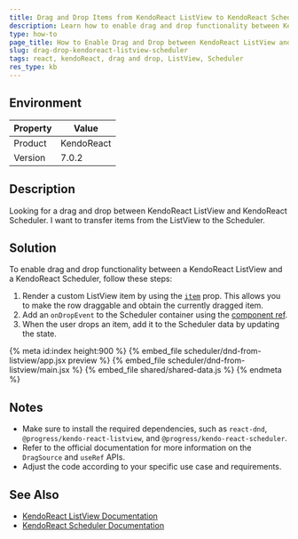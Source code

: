 ```yaml
---
title: Drag and Drop Items from KendoReact ListView to KendoReact Scheduler
description: Learn how to enable drag and drop functionality between KendoReact ListView and Scheduler components.
type: how-to
page_title: How to Enable Drag and Drop between KendoReact ListView and Scheduler
slug: drag-drop-kendoreact-listview-scheduler
tags: react, kendoReact, drag and drop, ListView, Scheduler
res_type: kb
---
```


## Environment

| Property | Value |
| --- | --- |
| Product | KendoReact |
| Version | 7.0.2|

## Description

Looking for a drag and drop between KendoReact ListView and KendoReact Scheduler. I want to transfer items from the ListView to the Scheduler.

## Solution

To enable drag and drop functionality between a KendoReact ListView and a KendoReact Scheduler, follow these steps:

1. Render a custom ListView item by using the [`item`](https://www.telerik.com/kendo-react-ui/components/listview/api/ListViewProps/#toc-item) prop. This allows you to make the row draggable and obtain the currently dragged item.
1. Add an `onDropEvent` to the Scheduler container using the [component ref](https://react.dev/reference/react/useRef).
1. When the user drops an item, add it to the Scheduler data by updating the state.

{% meta id:index height:900 %}
{% embed_file scheduler/dnd-from-listview/app.jsx preview %}
{% embed_file scheduler/dnd-from-listview/main.jsx %}
{% embed_file shared/shared-data.js %}
{% endmeta %}

## Notes

- Make sure to install the required dependencies, such as `react-dnd`, `@progress/kendo-react-listview`, and `@progress/kendo-react-scheduler`.
- Refer to the official documentation for more information on the `DragSource` and `useRef` APIs.
- Adjust the code according to your specific use case and requirements.

## See Also

- [KendoReact ListView Documentation](https://www.telerik.com/kendo-react-ui/components/listview/)
- [KendoReact Scheduler Documentation](https://www.telerik.com/kendo-react-ui/components/scheduler/)

